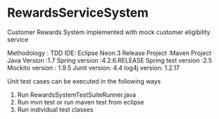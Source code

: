 # RewardsServiceSystem
Customer Rewards System implemented with mock customer eligibility service

Methodology : TDD
IDE: Eclipse Neon.3 Release
Project :Maven Project
Java Version :1.7
Spring version :4.2.6.RELEASE
Spring test version :2.5
Mockito version : 1.9.5
Junit version: 4.4
log4j version: 1.2.17


Unit test cases can be executed in the following ways
1. Run RewardsSystemTestSuiteRunner.java
2. Run mvn test or run maven test from eclipse
3. Run individual test classes

